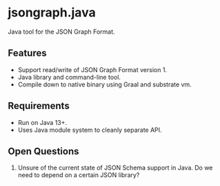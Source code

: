 # jsongraph.java
Java tool for the JSON Graph Format.

## Features
- Support read/write of JSON Graph Format version 1.
- Java library and command-line tool.
- Compile down to native binary using Graal and substrate vm.

## Requirements
- Run on Java 13+.
- Uses Java module system to cleanly separate API.

## Open Questions
1. Unsure of the current state of JSON Schema support in Java. Do we need to depend on a certain JSON library?
